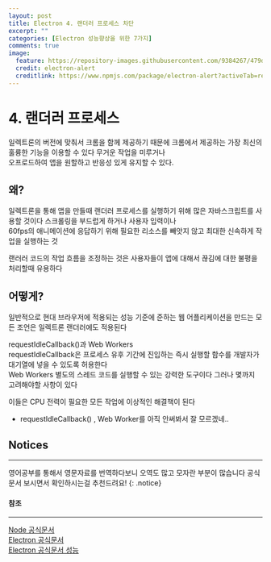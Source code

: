 ```yaml
---
layout: post
title: Electron 4. 랜더러 프로세스 차단
excerpt: ""
categories: [Electron 성능향상을 위한 7가지]
comments: true
image:
  feature: https://repository-images.githubusercontent.com/9384267/479d2500-5c54-11e9-8b67-65ac52c9b3f3
  credit: electron-alert
  creditlink: https://www.npmjs.com/package/electron-alert?activeTab=readme
---
```


# 4. 랜더러 프로세스

일렉트론의 버전에 맞춰서 크롬을 함께 제공하기 때문에 크롬에서 제공하는 가장 최신의 훌륭한 기능을 이용할 수 있다 무거운 작업을 미루거나 <br>오프로드하여 앱을 원할하고 반응성 있게 유지할 수 있다.<br>

## 왜?

일렉트론을 통해 앱을 만들때 랜더러 프로세스를 실행하기 위해 많은 자바스크립트를 사용할 것이다 스크롤링을 부드럽게 하거나 사용자 입력이나 <br>60fps의 애니메이션에 응답하기 위해 필요한 리소스를 빼앗지 않고 최대한 신속하게 작업을 실행하는 것<br>

랜러러 코드의 작업 흐름을 조정하는 것은 사용자들이 앱에 대해서 끊김에 대한 불평을 처리할때 유용하다<br>

## 어떻게?

일반적으로 현대 브라우저에 적용되는 성능 기준에 준하는 웹 어플리케이션을 만드는 모든 조언은 일렉트론 랜더러에도 적용된다 <br>

requestIdleCallback()과 Web Workers<br>
requestIdleCallback은 프로세스 유후 기간에 진입하는 즉시 실행할 함수를 개발자가 대기열에 넣을 수 있도록 허용한다<br>
Web Workers 별도의 스레드 코드를 실행할 수 있는 강력한 도구이다 그러나 몇까지 고려해야할 사항이 있다<br>

이들은 CPU 전력이 필요한 모든 작업에 이상적인 해결책이 된다<br>

- requestIdleCallback() , Web Worker를 아직 안써봐서 잘 모르겠네..<br>

## Notices

---

영어공부를 통해서 영문자료를 번역하다보니 오역도 많고 모자란 부분이 많습니다 공식문서 보시면서 확인하시는걸 추천드려요!
{: .notice}

#### 참조

---

[Node 공식문서](https://nodejs.org/api/cli.html#cli_cpu_prof) <br>
[Electron 공식문서](https://www.electronjs.org/) <br>
[Electron 공식문서 성능](https://www.electronjs.org/docs/tutorial/performance)
